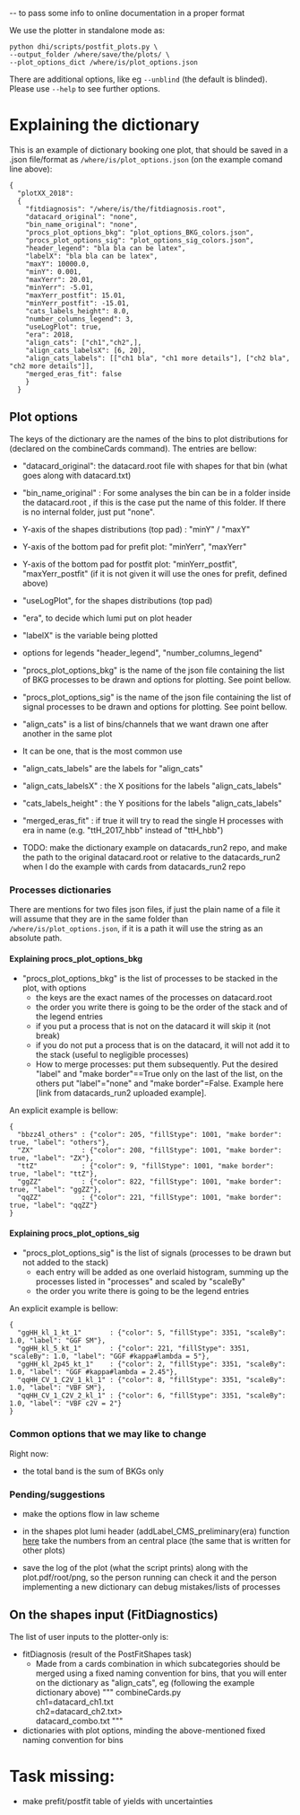 -- to pass some info to online documentation in a proper format

We use the plotter in standalone mode as:

```
python dhi/scripts/postfit_plots.py \
--output_folder /where/save/the/plots/ \
--plot_options_dict /where/is/plot_options.json
```

There are additional options, like eg  `--unblind` (the default is blinded). Please use `--help` to see further options.

# Explaining the dictionary

This is an example of dictionary booking one plot, that should be saved in a .json file/format as `/where/is/plot_options.json` (on the example comand line above):

```
{
  "plotXX_2018":
  {
    "fitdiagnosis": "/where/is/the/fitdiagnosis.root",
    "datacard_original": "none",
    "bin_name_original": "none",
    "procs_plot_options_bkg": "plot_options_BKG_colors.json",
    "procs_plot_options_sig": "plot_options_sig_colors.json",
    "header_legend": "bla bla can be latex",
    "labelX": "bla bla can be latex",
    "maxY": 10000.0,
    "minY": 0.001,
    "maxYerr": 20.01,
    "minYerr": -5.01,
    "maxYerr_postfit": 15.01,
    "minYerr_postfit": -15.01,
    "cats_labels_height": 8.0,
    "number_columns_legend": 3,
    "useLogPlot": true,
    "era": 2018,
    "align_cats": ["ch1","ch2",],
    "align_cats_labelsX": [6, 20],
    "align_cats_labels": [["ch1 bla", "ch1 more details"], ["ch2 bla", "ch2 more details"]],
    "merged_eras_fit": false
    }
  }
```

## Plot options

The keys of the dictionary are the names of the bins to plot distributions for (declared on the combineCards command). The entries are bellow:

- "datacard_original": the datacard.root file with shapes for that bin (what goes along with datacard.txt)
- "bin_name_original" : For some analyses the bin can be in a folder inside the datacard.root , if this is the case put the name of this folder. If there is no internal folder, just put "none".
- Y-axis of the shapes distributions (top pad) : "minY" / "maxY"
- Y-axis of the bottom pad for prefit plot: "minYerr", "maxYerr"
- Y-axis of the bottom pad for postfit plot: "minYerr_postfit", "maxYerr_postfit" (if it is not given it will use the ones for prefit, defined above)
- "useLogPlot", for the shapes distributions (top pad)
- "era", to decide which lumi put on plot header
- "labelX" is the variable being plotted
- options for legends "header_legend", "number_columns_legend"
- "procs_plot_options_bkg" is the name of the json file containing the list of BKG processes to be drawn and options for plotting. See point bellow.
- "procs_plot_options_sig" is the name of the json file containing the list of signal processes to be drawn and options for plotting. See point bellow.
-  "align_cats" is a list of bins/channels that we want drawn one after another in the same plot
  - It can be one, that is the most common use
-   "align_cats_labels" are the labels for "align_cats"
-  "align_cats_labelsX" : the X positions for the labels "align_cats_labels"
-   "cats_labels_height" : the Y positions for the labels "align_cats_labels"
- "merged_eras_fit" : if true it will try to read the single H processes with era in name (e.g. "ttH_2017_hbb" instead of "ttH_hbb")


- TODO: make the dictionary example on datacards_run2 repo, and make the path to the original datacard.root or relative to the datacards_run2 when I do the example with cards from datacards_run2 repo

### Processes dictionaries

There are mentions for two files json files, if just the plain name of a file it will assume that they are in the same folder than `/where/is/plot_options.json`, if it is a path it will use the string as an absolute path.

#### Explaining procs_plot_options_bkg

- "procs_plot_options_bkg" is the list of processes to be stacked in the plot, with options
  - the keys are the exact names of the processes on datacard.root
  - the order you write there is going to be the order of the stack and of the legend entries
  - if you put a process that is not on the datacard it will skip it (not break)
  - if you do not put a process that is on the datacard, it will not add it to the stack (useful to negligible processes)
  - How to merge processes: put them subsequently. Put the desired  "label" and "make border"==True only on the last of the list, on the others put "label"="none" and "make border"=False. Example here [link from datacards_run2 uploaded example].

An explicit example is bellow:

```
{
  "bbzz4l_others" : {"color": 205, "fillStype": 1001, "make border": true, "label": "others"},
  "ZX"            : {"color": 208, "fillStype": 1001, "make border": true, "label": "ZX"},
  "ttZ"           : {"color": 9, "fillStype": 1001, "make border": true, "label": "ttZ"},
  "ggZZ"          : {"color": 822, "fillStype": 1001, "make border": true, "label": "ggZZ"},
  "qqZZ"          : {"color": 221, "fillStype": 1001, "make border": true, "label": "qqZZ"}
}
```

#### Explaining procs_plot_options_sig

- "procs_plot_options_sig" is the list of signals (processes to be drawn but not added to the stack)
  - each entry will be added as one overlaid histogram, summing up the processes listed in "processes" and scaled by "scaleBy"
  - the order you write there is going to be the legend entries

An explicit example is bellow:

```
{
  "ggHH_kl_1_kt_1"       : {"color": 5, "fillStype": 3351, "scaleBy": 1.0, "label": "GGF SM"},
  "ggHH_kl_5_kt_1"       : {"color": 221, "fillStype": 3351, "scaleBy": 1.0, "label": "GGF #kappa#lambda = 5"},
  "ggHH_kl_2p45_kt_1"    : {"color": 2, "fillStype": 3351, "scaleBy": 1.0, "label": "GGF #kappa#lambda = 2.45"},
  "qqHH_CV_1_C2V_1_kl_1" : {"color": 8, "fillStype": 3351, "scaleBy": 1.0, "label": "VBF SM"},
  "qqHH_CV_1_C2V_2_kl_1" : {"color": 6, "fillStype": 3351, "scaleBy": 1.0, "label": "VBF c2V = 2"}
}
```

### Common options that we may like to change

Right now:
- the total band is the sum of BKGs only

### Pending/suggestions

- make the options flow in law scheme

- in the shapes plot lumi header (addLabel_CMS_preliminary(era) function [here](https://gitlab.cern.ch/hh/tools/inference/-/blob/postfit_plots/dhi/util_shapes_plot.py#L109-112) take the numbers from an central place (the same that is written for other plots)

- save the log of the plot (what the script prints) along with the plot.pdf/root/png, so the person running can check it and the person implementing a new dictionary can debug mistakes/lists of processes



## On the shapes input (FitDiagnostics)

The list of user inputs to the plotter-only is:
- fitDiagnosis (result of the PostFitShapes task)
  - Made from a cards combination in which subcategories should be merged using a fixed naming convention for bins, that you will enter on the dictionary as "align_cats", eg (following the example dictionary above)
  """
  combineCards.py \
  ch1=datacard_ch1.txt \
  ch2=datacard_ch2.txt>\
  datacard_combo.txt
  """
- dictionaries with plot options, minding the above-mentioned fixed naming convention for bins


# Task missing:
- make prefit/postfit table of yields with uncertainties
